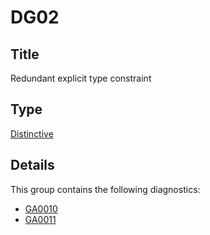 # DG02

## Title
Redundant explicit type constraint

## Type
[Distinctive](info.md)

## Details
This group contains the following diagnostics:

- [GA0010](../GA0010.md)
- [GA0011](../GA0011.md)
